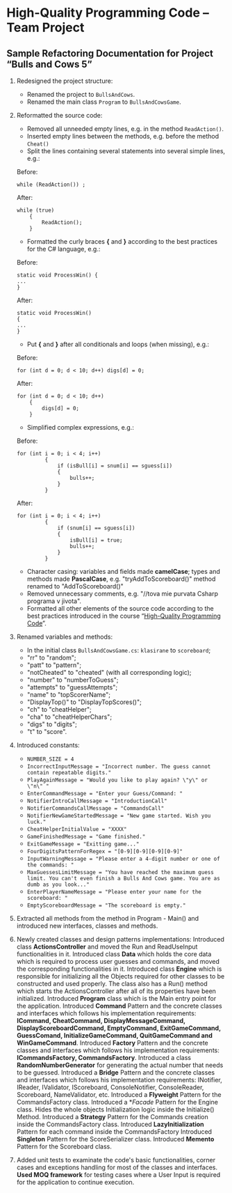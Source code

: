 High-Quality Programming Code – Team Project
============================================

Sample Refactoring Documentation for Project “Bulls and Cows 5”                                                                                                                          
---------------------------------------------------------------

1.  Redesigned the project structure:
	-   Renamed the project to `BullsAndCows`.
	-   Renamed the main class `Program` to `BullsAndCowsGame`.
	
2.  Reformatted the source code:
	-   Removed all unneeded empty lines, e.g. in the method `ReadAction()`.
	-   Inserted empty lines between the methods, e.g. before the method `Cheat()`
	-   Split the lines containing several statements into several simple lines, e.g.:
	
	Before:
	
		while (ReadAction()) ;
		
	After:

		while (true)
            {
                ReadAction();
            }
			

	-   Formatted the curly braces **{** and **}** according to the best practices for the C\# language, e.g.:
	
	Before:
	
		static void ProcessWin() {
		...
		}
		
	After:
	
		static void ProcessWin() 
        {
		...
		}
	
	-   Put **{** and **}** after all conditionals and loops (when missing), e.g.:
	
	Before:
	
		for (int d = 0; d < 10; d++) digs[d] = 0;
		
	After:

		for (int d = 0; d < 10; d++)
            {
                digs[d] = 0;              
            }
	
	-   Simplified complex expressions, e.g.: 
	
	Before:
	
		for (int i = 0; i < 4; i++)
                 {
                     if (isBull[i] = snum[i] == sguess[i])
					 {
                         bulls++;
                     }
				 }
				 
	After:

		for (int i = 0; i < 4; i++)
                 {
                     if (snum[i] == sguess[i])
                     {
                         isBull[i] = true;
                         bulls++;
                     }
                 }       
		
	-   Character casing: variables and fields made **camelCase**; types and methods made **PascalCase**, e.g. "tryAddToScoreboard()" method renamed to "AddToScoreboard()"
	-   Removed unnecessary comments, e.g. "//tova mie purvata Csharp programa v jivota".
	-   Formatted all other elements of the source code according to the best practices introduced in the course “[High-Quality Programming Code](http://telerikacademy.com/Courses/Courses/Details/244)”.

3.  Renamed variables and methods:
	-   In the initial class `BullsAndCowsGame.cs`: `klasirane` to `scoreboard`;
	-	"rr" to "random";
	-	"patt" to "pattern";
	-	"notCheated" to "cheated" (with all corresponding logic);
	-	"number" to "numberToGuess";
	-	"attempts" to "guessAttempts";
	-	"name" to "topScorerName";
	-	"DisplayTop()" to "DisplayTopScores()";
	-	"ch" to "cheatHelper";
	-	"cha" to "cheatHelperChars";
	-	"digs" to "digits";
	-	"t" to "score".

4.  Introduced constants:
	-   `NUMBER_SIZE = 4`
	-   `IncorrectInputMessage = "Incorrect number. The guess cannot contain repeatable digits."`
	-   `PlayAgainMessage = "Would you like to play again? \"y\" or \"n\" "`
	-   `EnterCommandMessage = "Enter your Guess/Command: "`
	-   `NotifierIntroCallMessage = "IntroductionCall"`
	-   `NotifierCommandsCallMessage = "CommandsCall"`
	-   `NotifierNewGameStartedMessage = "New game started. Wish you luck."`
	-   `CheatHelperInitialValue = "XXXX"`
	-   `GameFinishedMessage = "Game finished."`
	-   `ExitGameMessage = "Exitting game..."`
	-   `FourDigitsPatternForRegex = "[0-9][0-9][0-9][0-9]"`
	-   `InputWarningMessage = "Please enter a 4-digit number or one of the commands: "`
	-   `MaxGuessesLimitMessage = "You have reached the maximum guess limit. You can't even finish a Bulls And Cows game. You are as dumb as you look..."`
	-   `EnterPlayerNameMessage = "Please enter your name for the scoreboard: "`
	-   `EmptyScoreboardMessage = "The scoreboard is empty."`

5.  Extracted all methods from the method in Program - Main() and introduced new interfaces, classes and methods.
6.  Newly created classes and design patterns implementations:
	Introduced class **ActionsController** and moved the Run and ReadUseInput functionalities in it.
	Introduced class **Data** which holds the core data which is required to process  user guesses and commands, and moved the corresponding functionalities in it.
	Introduced class **Engine** which is responsible for initializing all the Objects required for other classes to be constructed and used properly. The class also has a Run() method which starts the ActionsController after all of its properties have been initialized.
	Introduced **Program** class which is the Main entry point for the application.
	Introduced **Command** Pattern and the concrete classes and interfaces which follows his implementation requirements: **ICommand, CheatCommand, DisplayMessageCommand, DisplayScoreboardCommand, EmptyCommand, ExitGameCommand, GuessComand, InitializeGameCommand, QuitGameCommand and WinGameCommand**.
	Introduced **Factory** Pattern and the concrete classes and interfaces which follows his implementation requirements: **ICommandsFactory, CommandsFactory**.
	Introduced a class **RandomNumberGenerator** for generating the actual number that needs to be guessed. 
	Introduced a **Bridge** Pattern and the concrete classes and interfaces which follows his implementation requirements: INotifier, IReader, IValidator, IScoreboard, ConsoleNotifier, ConsoleReader, Scoreboard, NameValidator, etc.
	Introduced a **Flyweight** Pattern for the CommandsFactory class.
	Introduced a **Facade* Pattern for the Engine class. Hides the whole objects  Initialization logic inside the Initialize() Method.
	Introduced a **Strategy** Pattern for the Commands creation inside the CommandsFactory class.
	Introduced **LazyInitialization** Pattern for each command inside the CommandsFactory
	Introduced **Singleton** Pattern for the ScoreSerializer class.
	Introduced **Memento** Pattern for the Scoreboard class.
7.  Added unit tests to examinate the code's basic functionalities, corner cases and exceptions handling for most of the classes and interfaces. **Used MOQ framework** for testing cases where a User Input is required for the application to continue execution.